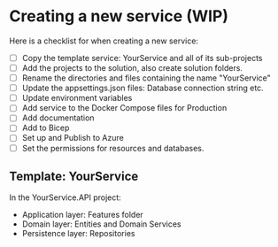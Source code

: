 # Creating a new service (WIP)

Here is a checklist for when creating a new service:

- [ ] Copy the template service: YourService and all of its sub-projects
- [ ] Add the projects to the solution, also create solution folders.
- [ ] Rename the directories and files containing the name "YourService"
- [ ] Update the appsettings.json files: Database connection string etc.
- [ ] Update environment variables
- [ ] Add service to the Docker Compose files for Production
- [ ] Add documentation
- [ ] Add to Bicep
- [ ] Set up and Publish to Azure
- [ ] Set the permissions for resources and databases.

## Template: YourService

In the YourService.API project:

* Application layer: Features folder
* Domain layer: Entities and Domain Services
* Persistence layer: Repositories